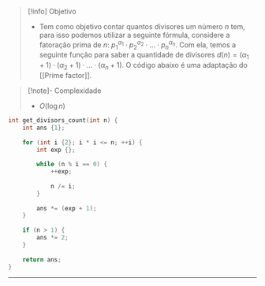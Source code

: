 > [!info] Objetivo
> - Tem como objetivo contar quantos divisores um número $n$ tem, para isso podemos utilizar a seguinte fórmula, considere a fatoração prima de $n$:  $p_1^{\alpha_1} \cdot p_2^{\alpha_2} \cdot \ldots \cdot p_n^{\alpha_n}$. Com ela, temos a seguinte função para saber a quantidade de divisores $d(n) = (\alpha_1 + 1) \cdot (\alpha_2 + 1) \cdot \ldots \cdot (\alpha_n + 1)$. O código abaixo é uma adaptação do [[Prime factor]].

> [!note]- Complexidade
> - $O(\log n)$

```cpp
int get_divisors_count(int n) {
	int ans {1};
	
    for (int i {2}; i * i <= n; ++i) {
        int exp {};
        
        while (n % i == 0) {
            ++exp;
            
            n /= i;
        }
        
        ans *= (exp + 1);
    }
    
    if (n > 1) {
        ans *= 2;
    }
    
    return ans;
}
```

---